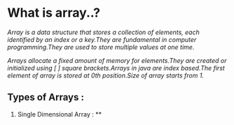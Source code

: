 # What is array..?
*Array is a data structure that stores a collection of elements, each identified by an index or a key.They are fundamental in computer programming.They are used to store multiple values at one time.*

*Arrays allocate a fixed amount of memory for elements.They are created or initialized using [ ] square brackets.Arrays in java are index based.The first element of array is stored at 0th position.Size of array starts from 1.*


## Types of Arrays : 

1) Single Dimensional Array :
**

